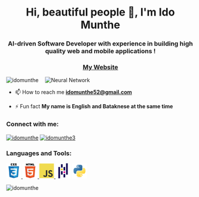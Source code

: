 
<h1 align="center">Hi, beautiful people 👋, I'm Ido Munthe</h1>
<h3 align="center"> AI-driven Software Developer with experience in building high quality web and mobile applications !</h3>
<h3 align="center"><a href="https://idomunthe.github.io/portfolio/" target="_blank">My Website</a></h3>
<img align="right" alt="Neural Network" width="400" src="https://i.giphy.com/media/qgQUggAC3Pfv687qPC/giphy.webp">

<p align="left"> <img src="https://komarev.com/ghpvc/?username=idomunthe&label=Profile%20views&color=0e75b6&style=flat" alt="idomunthe" /> </p>

- 📫 How to reach me **idomunthe52@gmail.com**

- ⚡ Fun fact **My name is English and Bataknese at the same time**

<h3 align="left">Connect with me:</h3>
<p align="left">
<a href="https://linkedin.com/in/idomunthe" target="blank"><img align="center" src="https://raw.githubusercontent.com/rahuldkjain/github-profile-readme-generator/master/src/images/icons/Social/linked-in-alt.svg" alt="idomunthe" height="30" width="40" /></a>
<a href="https://instagram.com/idomunthe3" target="blank"><img align="center" src="https://raw.githubusercontent.com/rahuldkjain/github-profile-readme-generator/master/src/images/icons/Social/instagram.svg" alt="idomunthe3" height="30" width="40" /></a>
</p>

<h3 align="left">Languages and Tools:</h3>
<p align="left"> <a href="https://www.w3schools.com/css/" target="_blank" rel="noreferrer"> <img src="https://raw.githubusercontent.com/devicons/devicon/master/icons/css3/css3-original-wordmark.svg" alt="css3" width="40" height="40"/> </a> <a href="https://www.w3.org/html/" target="_blank" rel="noreferrer"> <img src="https://raw.githubusercontent.com/devicons/devicon/master/icons/html5/html5-original-wordmark.svg" alt="html5" width="40" height="40"/> </a> <a href="https://developer.mozilla.org/en-US/docs/Web/JavaScript" target="_blank" rel="noreferrer"> <img src="https://raw.githubusercontent.com/devicons/devicon/master/icons/javascript/javascript-original.svg" alt="javascript" width="40" height="40"/> </a><img src="https://raw.githubusercontent.com/devicons/devicon/2ae2a900d2f041da66e950e4d48052658d850630/icons/pandas/pandas-original.svg" alt="pandas" width="40" height="40"/> </a> <a href="https://www.python.org" target="_blank" rel="noreferrer"> <img src="https://raw.githubusercontent.com/devicons/devicon/master/icons/python/python-original.svg" alt="python" width="40" height="40"/> </p>

<p><img align="left" src="https://github-readme-stats.vercel.app/api/top-langs?username=idomunthe&show_icons=true&locale=en&layout=compact" alt="idomunthe" /></p>

